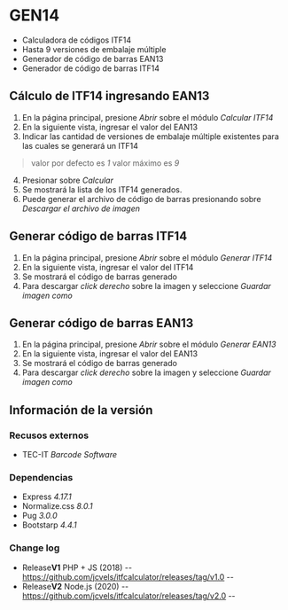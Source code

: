 # GEN14

- Calculadora de códigos ITF14
- Hasta 9 versiones de embalaje múltiple
- Generador de código de barras EAN13
- Generador de código de barras ITF14

## Cálculo de ITF14 ingresando EAN13

1. En la página principal, presione *Abrir* sobre el módulo *Calcular ITF14*
2. En la siguiente vista, ingresar el valor del EAN13
3. Indicar las cantidad de versiones de embalaje múltiple existentes para las cuales se generará un ITF14
> valor por defecto es *1*
> valor máximo es *9*
4. Presionar sobre *Calcular*
5. Se mostrará la lista de los ITF14 generados.
6. Puede generar el archivo de código de barras presionando sobre *Descargar el archivo de imagen*

## Generar código de barras ITF14

1. En la página principal, presione *Abrir* sobre el módulo *Generar ITF14*
2. En la siguiente vista, ingresar el valor del ITF14
3. Se mostrará el código de barras generado
4. Para descargar *click derecho* sobre la imagen y seleccione *Guardar imagen como*

## Generar código de barras EAN13

1. En la página principal, presione *Abrir* sobre el módulo *Generar EAN13*
2. En la siguiente vista, ingresar el valor del EAN13
3. Se mostrará el código de barras generado
4. Para descargar *click derecho* sobre la imagen y seleccione *Guardar imagen como*

## Información de la versión

### Recusos externos

- TEC-IT *Barcode Software*

### Dependencias

- Express *4.17.1*
- Normalize.css *8.0.1*
- Pug *3.0.0*
- Bootstarp *4.4.1*

### Change log

- Release**V1** PHP + JS (2018) -- https://github.com/jcvels/itfcalculator/releases/tag/v1.0 --
- Release**V2** Node.js (2020) -- https://github.com/jcvels/itfcalculator/releases/tag/v2.0 --
